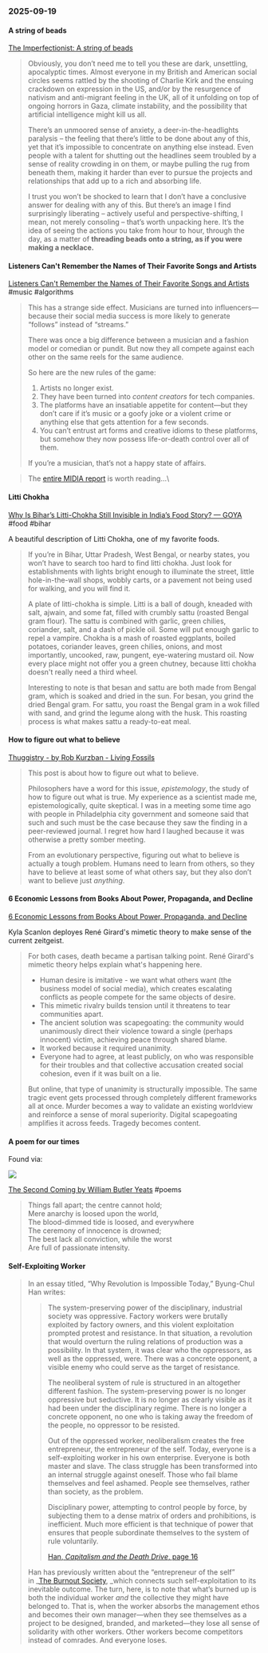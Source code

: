 ### 2025-09-19

#### A string of beads
[The Imperfectionist: A string of beads](https://ckarchive.com/b/75u7h8h699kkzb6rgg7rlawl85666tnhordn0)

> Obviously, you don’t need me to tell you these are dark, unsettling, apocalyptic times. Almost everyone in my British and American social circles seems rattled by the shooting of Charlie Kirk and the ensuing crackdown on expression in the US, and/or by the resurgence of nativism and anti-migrant feeling in the UK, all of it unfolding on top of ongoing horrors in Gaza, climate instability, and the possibility that artificial intelligence might kill us all.
> 
> There’s an unmoored sense of anxiety, a deer-in-the-headlights paralysis – the feeling that there’s little to be done about any of this, yet that it’s impossible to concentrate on anything else instead. Even people with a talent for shutting out the headlines seem troubled by a sense of reality crowding in on them, or maybe pulling the rug from beneath them, making it harder than ever to pursue the projects and relationships that add up to a rich and absorbing life.
> 
> I trust you won’t be shocked to learn that I don’t have a conclusive answer for dealing with any of this. But there’s an image I find surprisingly liberating – actively useful and perspective-shifting, I mean, not merely consoling – that’s worth unpacking here. It’s the idea of seeing the actions you take from hour to hour, through the day, as a matter of **threading beads onto a string, as if you were making a necklace.**

#### Listeners Can't Remember the Names of Their Favorite Songs and Artists
[Listeners Can't Remember the Names of Their Favorite Songs and Artists](https://www.honest-broker.com/p/listeners-cant-remember-the-names) #music #algorithms 

> This has a strange side effect. Musicians are turned into influencers—because their social media success is more likely to generate “follows” instead of “streams.”
> 
> There was once a big difference between a musician and a fashion model or comedian or pundit. But now they all compete against each other on the same reels for the same audience.
> 
> So here are the new rules of the game:
> 
> 1. Artists no longer exist.
> 2. They have been turned into _content creators_ for tech companies.
> 3. The platforms have an insatiable appetite for content—but they don’t care if it’s music or a goofy joke or a violent crime or anything else that gets attention for a few seconds.
> 4. You can’t entrust art forms and creative idioms to these platforms, but somehow they now possess life-or-death control over all of them.
> 
> If you’re a musician, that’s not a happy state of affairs.

> The [entire MIDIA report](https://www.midiaresearch.com/reports/all-eyes-no-ears-why-virality-is-not-building-fandom) is worth reading…\

#### Litti Chokha
[Why Is Bihar’s Litti-Chokha Still Invisible in India’s Food Story? — GOYA](https://www.goya.in/blog/why-is-bihars-litti-chokha-still-invisible-in-indias-food-story) #food #bihar 

A beautiful description of Litti Chokha, one of my favorite foods.

> If you’re in Bihar, Uttar Pradesh, West Bengal, or nearby states, you won’t have to search too hard to find litti chokha. Just look for establishments with lights bright enough to illuminate the street, little hole-in-the-wall shops, wobbly carts, or a pavement not being used for walking, and you will find it.
> 
> A plate of litti-chokha is simple. Litti is a ball of dough, kneaded with salt, ajwain, and some fat, filled with crumbly sattu (roasted Bengal gram flour). The sattu is combined with garlic, green chilies, coriander, salt, and a dash of pickle oil. Some will put enough garlic to repel a vampire. Chokha is a mash of roasted eggplants, boiled potatoes, coriander leaves, green chilies, onions, and most importantly, uncooked, raw, pungent, eye-watering mustard oil. Now every place might not offer you a green chutney, because litti chokha doesn't really need a third wheel.
> 
> Interesting to note is that besan and sattu are both made from Bengal gram, which is soaked and dried in the sun. For besan, you grind the dried Bengal gram. For sattu, you roast the Bengal gram in a wok filled with sand, and grind the legume along with the husk. This roasting process is what makes sattu a ready-to-eat meal.

#### How to figure out what to believe
[Thuggistry - by Rob Kurzban - Living Fossils](https://thelivingfossils.substack.com/p/thuggistry)

> This post is about how to figure out what to believe.
> 
> Philosophers have a word for this issue, _epistemology_, the study of how to figure out what is true. My experience as a scientist made me, epistemologically, quite skeptical. I was in a meeting some time ago with people in Philadelphia city government and someone said that such and such must be the case because they saw the finding in a peer-reviewed journal. I regret how hard I laughed because it was otherwise a pretty somber meeting.
> 
> From an evolutionary perspective, figuring out what to believe is actually a tough problem. Humans need to learn from others, so they have to believe at least some of what others say, but they also don’t want to believe just _anything_.

#### 6 Economic Lessons from Books About Power, Propaganda, and Decline
[6 Economic Lessons from Books About Power, Propaganda, and Decline](https://kyla.substack.com/p/6-economic-lessons-from-books-about)

Kyla Scanlon deployes René Girard's mimetic theory to make sense of the current zeitgeist.

> For both cases, death became a partisan talking point. René Girard's mimetic theory helps explain what's happening here.
> 
> - Human desire is imitative - we want what others want (the business model of social media), which creates escalating conflicts as people compete for the same objects of desire.
> - This mimetic rivalry builds tension until it threatens to tear communities apart.
> - The ancient solution was scapegoating: the community would unanimously direct their violence toward a single (perhaps innocent) victim, achieving peace through shared blame.
> - It worked because it required unanimity.
> - Everyone had to agree, at least publicly, on who was responsible for their troubles and that collective accusation created social cohesion, even if it was built on a lie.
> 
> But online, that type of unanimity is structurally impossible. The same tragic event gets processed through completely different frameworks all at once. Murder becomes a way to validate an existing worldview and reinforce a sense of moral superiority. Digital scapegoating amplifies it across feeds. Tragedy becomes content.

#### A poem for our times
Found via:

![](https://x.com/bebhuvan/status/1967580570269188452)

[The Second Coming by William Butler Yeats](https://rabbitholes.garden/posts/2025-09-15-the-second-coming-by-william-butler-yeats/) #poems 

> Things fall apart; the centre cannot hold;  
> Mere anarchy is loosed upon the world,  
> The blood-dimmed tide is loosed, and everywhere  
> The ceremony of innocence is drowned;  
> The best lack all conviction, while the worst  
> Are full of passionate intensity.

#### Self-Exploiting Worker

> In an essay titled, “Why Revolution is Impossible Today,” Byung-Chul Han writes:
> 
> > The system-preserving power of the disciplinary, industrial society was oppressive. Factory workers were brutally exploited by factory owners, and this violent exploitation prompted protest and resistance. In that situation, a revolution that would overturn the ruling relations of production was a possibility. In that system, it was clear who the oppressors, as well as the oppressed, were. There was a concrete opponent, a visible enemy who could serve as the target of resistance.
> > 
> > The neoliberal system of rule is structured in an altogether different fashion. The system-preserving power is no longer oppressive but seductive. It is no longer as clearly visible as it had been under the disciplinary regime. There is no longer a concrete opponent, no one who is taking away the freedom of the people, no oppressor to be resisted.
> > 
> > Out of the oppressed worker, neoliberalism creates the free entrepreneur, the entrepreneur of the self. Today, everyone is a self-exploiting worker in his own enterprise. Everyone is both master and slave. The class struggle has been transformed into an internal struggle against oneself. Those who fail blame themselves and feel ashamed. People see themselves, rather than society, as the problem.
> > 
> > Disciplinary power, attempting to control people by force, by subjecting them to a dense matrix of orders and prohibitions, is inefficient. Much more efficient is that technique of power that ensures that people subordinate themselves to the system of rule voluntarily.
> > 
> > [Han, _Capitalism and the Death Drive_, page 16](https://aworkinglibrary.com/reading/capitalism-and-the-death-drive)
> 
> Han has previously written about the “entrepreneur of the self” in _[The Burnout Society](https://aworkinglibrary.com/reading/burnout-society), _which connects such self-exploitation to its inevitable outcome. The turn, here, is to note that what’s burned up is both the individual worker _and_ the collective they might have belonged to. That is, when the worker absorbs the management ethos and becomes their own manager—when they see themselves as a project to be designed, branded, and marketed—they lose all sense of solidarity with other workers. Other workers become competitors instead of comrades. And everyone loses.